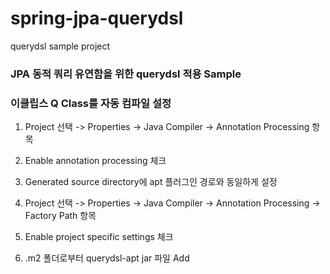 # spring-jpa-querydsl
querydsl sample project


### JPA 동적 쿼리 유연함을 위한 querydsl 적용 Sample

### 이클립스 Q Class를 자동 컴파일 설정

1. Project 선택 -> Properties -> Java Compiler -> Annotation Processing 항목

2. Enable annotation processing 체크

3. Generated source directory에 apt 플러그인 경로와 동일하게 설정

4. Project 선택 -> Properties -> Java Compiler -> Annotation Processing -> Factory Path 항목

5. Enable project specific settings 체크

6. .m2 폴더로부터 querydsl-apt jar 파일 Add

